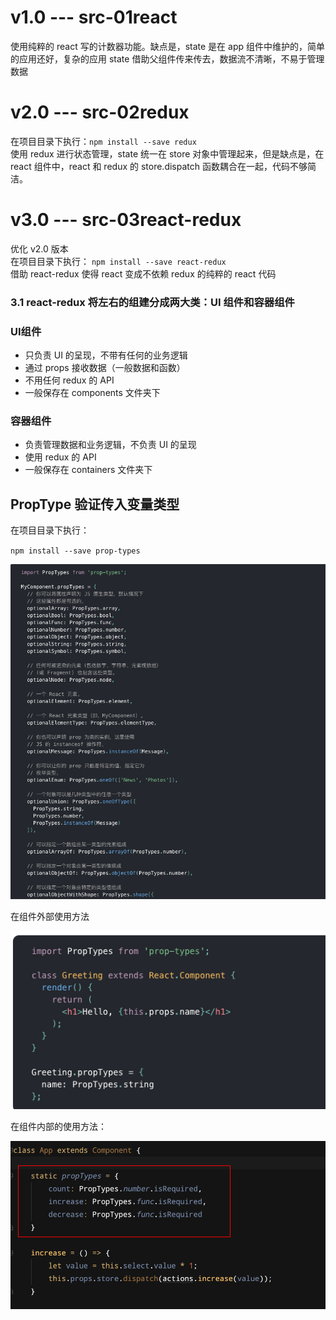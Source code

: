 # v1.0 --- src-01react    
使用纯粹的 react 写的计数器功能。缺点是，state 是在 app 组件中维护的，简单的应用还好，复杂的应用 state 借助父组件传来传去，数据流不清晰，不易于管理数据   

# v2.0 --- src-02redux
在项目目录下执行：`npm install --save redux`      
使用 redux 进行状态管理，state 统一在 store 对象中管理起来，但是缺点是，在 react 组件中，react 和 redux 的 store.dispatch  函数耦合在一起，代码不够简洁。

# v3.0 --- src-03react-redux
优化 v2.0 版本    
在项目目录下执行： `npm install --save react-redux`     
借助 react-redux 使得 react 变成不依赖 redux 的纯粹的 react 代码

### 3.1 react-redux 将左右的组建分成两大类：UI 组件和容器组件         

### UI组件     
- 只负责 UI 的呈现，不带有任何的业务逻辑
- 通过 props 接收数据（一般数据和函数）
- 不用任何 redux 的 API
- 一般保存在 components 文件夹下

### 容器组件     
- 负责管理数据和业务逻辑，不负责 UI 的呈现
- 使用 redux 的 API
- 一般保存在 containers 文件夹下

## PropType 验证传入变量类型

在项目目录下执行：    

`npm install --save prop-types`    

![](../../../pic/propTypes.png)     

在组件外部使用方法   

![](../../../pic/props.png)


在组件内部的使用方法：    

![](../../../pic/props2.png)
